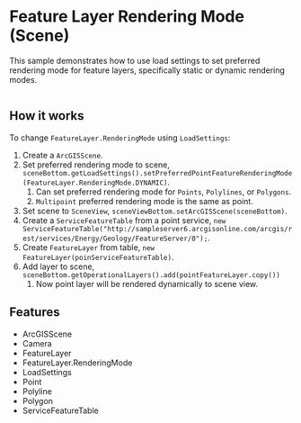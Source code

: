 <h1>Feature Layer Rendering Mode (Scene)</h1>

<p>This sample demonstrates how to use load settings to set preferred rendering mode for feature layers, specifically static or dynamic rendering modes.</p>

<p><img src=""/></p>

<h2>How it works</h2>

<p>To change <code>FeatureLayer.RenderingMode</code> using <code>LoadSettings</code>:</p>

<ol>
    <li>Create a <code>ArcGISScene</code>.</li>
    <li>Set preferred rendering mode to scene, <code>sceneBottom.getLoadSettings().setPreferredPointFeatureRenderingMode(FeatureLayer.RenderingMode.DYNAMIC)</code>.
      <ol>
        <li>Can set preferred rendering mode for <code>Points</code>, <code>Polylines</code>, or <code>Polygons</code>.</li>
        <li><code>Multipoint</code> preferred rendering mode is the same as point.</li>
      </ol>
    </li>
    <li>Set scene to <code>SceneView</code>, <code>sceneViewBottom.setArcGISScene(sceneBottom)</code>.</li>
    <li>Create a <code>ServiceFeatureTable</code> from a point service, <code>new ServiceFeatureTable("http://sampleserver6.arcgisonline.com/arcgis/rest/services/Energy/Geology/FeatureServer/0");</code>.</li>
    <li>Create <code>FeatureLayer</code> from table, <code>new FeatureLayer(poinServiceFeatureTable)</code>.</li>
    <li>Add layer to scene, <code>sceneBottom.getOperationalLayers().add(pointFeatureLayer.copy())</code>
      <ol>
        <li>Now point layer will be rendered dynamically to scene view.</li>
      </ol>
    </li>
</ol>

<h2>Features</h2>

<ul>
    <li>ArcGISScene</li>
    <li>Camera</li>
    <li>FeatureLayer</li>
    <li>FeatureLayer.RenderingMode</li>
    <li>LoadSettings</li>
    <li>Point</li>
    <li>Polyline</li>
    <li>Polygon</li>
    <li>ServiceFeatureTable</li>
</ul>


